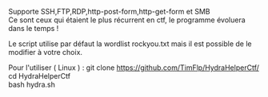Supporte SSH,FTP,RDP,http-post-form,http-get-form et SMB <br />
Ce sont ceux qui étaient le plus récurrent en ctf, le programme évoluera dans le temps ! 

Le script utilise par défaut la wordlist rockyou.txt mais il est possible de le modifier à votre choix. 

Pour l'utiliser ( Linux ) :
git clone https://github.com/TimFlp/HydraHelperCtf/ <br />
cd HydraHelperCtf <br />
bash hydra.sh
